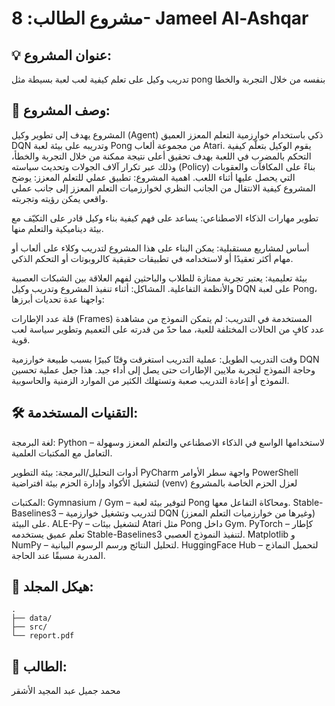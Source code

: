 # مشروع الطالب: 8- Jameel Al-Ashqar

## 💡 عنوان المشروع:
تدريب وكيل على تعلم كيفية لعب لعبة بسيطة مثل pong بنفسه من خلال التجربة والخطا

## 📝 وصف المشروع:
المشروع يهدف إلى تطوير وكيل (Agent) ذكي باستخدام خوارزمية التعلم المعزز العميق DQN وتدريبه على بيئة لعبة Pong من مجموعة ألعاب Atari.
يقوم الوكيل بتعلّم كيفية التحكم بالمضرب في اللعبة بهدف تحقيق أعلى نتيجة ممكنة من خلال التجربة والخطأ، وذلك عبر تكرار آلاف الجولات وتحديث سياسته (Policy) بناءً على المكافآت والعقوبات التي يحصل عليها أثناء اللعب.
اهمية المشروع:
تطبيق عملي للتعلم المعزز:
يوضح المشروع كيفية الانتقال من الجانب النظري لخوارزميات التعلم المعزز إلى جانب عملي واقعي يمكن رؤيته وتجربته.

 تطوير مهارات الذكاء الاصطناعي:
يساعد على فهم كيفية بناء وكيل قادر على التكيّف مع بيئة ديناميكية والتعلم منها.

أساس لمشاريع مستقبلية:
يمكن البناء على هذا المشروع لتدريب وكلاء على ألعاب أو مهام أكثر تعقيدًا أو لاستخدامه في تطبيقات حقيقية كالروبوتات أو التحكم الذكي.

 بيئة تعليمية:
يعتبر تجربة ممتازة للطلاب والباحثين لفهم العلاقة بين الشبكات العصبية والأنظمة التفاعلية.
المشاكل:
أثناء تنفيذ المشروع وتدريب وكيل DQN على لعبة Pong، واجهنا عدة تحديات أبرزها:

قلة عدد الإطارات (Frames) المستخدمة في التدريب:
لم يتمكن النموذج من مشاهدة عدد كافٍ من الحالات المختلفة للعبة، مما حدّ من قدرته على التعميم وتطوير سياسة لعب قوية.

وقت التدريب الطويل:
عملية التدريب استغرقت وقتًا كبيرًا بسبب طبيعة خوارزمية DQN وحاجة النموذج لتجربة ملايين الإطارات حتى يصل إلى أداء جيد.
هذا جعل عملية تحسين النموذج أو إعادة التدريب صعبة وتستهلك الكثير من الموارد الزمنية والحاسوبية.

## 🛠️ التقنيات المستخدمة:
لغة البرمجة:
Python – لاستخدامها الواسع في الذكاء الاصطناعي والتعلم المعزز وسهولة التعامل مع المكتبات العلمية.

أدوات التحليل/البرمجة:
بيئة التطوير PyCharm
واجهة سطر الأوامر PowerShell لتشغيل الأكواد وإدارة الحزم
بيئة افتراضية (venv) لعزل الحزم الخاصة بالمشروع

المكتبات:
Gymnasium / Gym – لتوفير بيئة لعبة Pong ومحاكاة التفاعل معها.
Stable-Baselines3 – لتدريب وتشغيل خوارزمية DQN (وغيرها من خوارزميات التعلم المعزز) على البيئة.
ALE-Py – لتشغيل بيئات Atari مثل Pong داخل Gym.
PyTorch – كإطار تعلم عميق يستخدمه Stable-Baselines3 لتنفيذ النموذج العصبي.
Matplotlib و NumPy – لتحليل النتائج ورسم الرسوم البيانية.
HuggingFace Hub – لتحميل النماذج المدربة مسبقًا عند الحاجة.

## 📁 هيكل المجلد:
```plaintext
.
├── data/
├── src/
└── report.pdf
```

## 👤 الطالب:
محمد جميل عبد المجيد الأشقر
